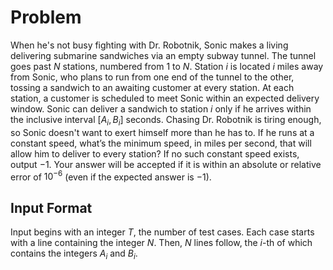 # Problem

When he's not busy fighting with Dr. Robotnik, Sonic makes a living delivering submarine sandwiches via an empty subway tunnel. The tunnel goes past $N$ stations, numbered from $1$ to $N$. Station $i$ is located $i$ miles away from Sonic, who plans to run from one end of the tunnel to the other, tossing a sandwich to an awaiting customer at every station.
At each station, a customer is scheduled to meet Sonic within an expected delivery window. Sonic can deliver a sandwich to station $i$ only if he arrives within the inclusive interval $[A_i,B_i]$ seconds.
Chasing Dr. Robotnik is tiring enough, so Sonic doesn't want to exert himself more than he has to. If he runs at a constant speed, what’s the minimum speed, in miles per second, that will allow him to deliver to every station? If no such constant speed exists, output $−1$.
Your answer will be accepted if it is within an absolute or relative error of $10^{−6}$ (even if the expected answer is $−1$).

## Input Format

Input begins with an integer $T$, the number of test cases.
Each case starts with a line containing the integer $N$.
Then, $N$ lines follow, the $i$-th of which contains the integers $A_i$​ and $B_i$​.
